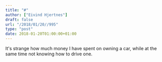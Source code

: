 ```yaml
---
title: "#"
author: ["Eivind Hjertnes"]
draft: false
url: "/2018/01/20//995"
type: "post"
date: 2018-01-20T01:00:00+01:00
---
```


It's strange how much money I have spent on owning a car, while at the
same time not knowing how to drive one.
